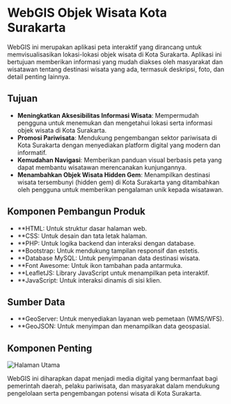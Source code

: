 # WebGIS Objek Wisata Kota Surakarta

WebGIS ini merupakan aplikasi peta interaktif yang dirancang untuk memvisualisasikan lokasi-lokasi objek wisata di Kota Surakarta. Aplikasi ini bertujuan memberikan informasi yang mudah diakses oleh masyarakat dan wisatawan tentang destinasi wisata yang ada, termasuk deskripsi, foto, dan detail penting lainnya.

## Tujuan
- **Meningkatkan Aksesibilitas Informasi Wisata**: Mempermudah pengguna untuk menemukan dan mengetahui lokasi serta informasi objek wisata di Kota Surakarta.
- **Promosi Pariwisata**: Mendukung pengembangan sektor pariwisata di Kota Surakarta dengan menyediakan platform digital yang modern dan informatif.
- **Kemudahan Navigasi**: Memberikan panduan visual berbasis peta yang dapat membantu wisatawan merencanakan kunjungannya.
- **Menambahkan Objek Wisata Hidden Gem**: Menampilkan destinasi wisata tersembunyi (hidden gem) di Kota Surakarta yang ditambahkan oleh pengguna untuk memberikan pengalaman unik kepada wisatawan.

## Komponen Pembangun Produk
- **HTML: Untuk struktur dasar halaman web.
- **CSS: Untuk desain dan tata letak halaman.
- **PHP: Untuk logika backend dan interaksi dengan database.
- **Bootstrap: Untuk mendukung tampilan responsif dan estetis.
- **Database MySQL: Untuk penyimpanan data destinasi wisata.
- **Font Awesome: Untuk ikon tambahan pada antarmuka.
- **LeafletJS: Library JavaScript untuk menampilkan peta interaktif.
- **JavaScript: Untuk interaksi dinamis di sisi klien.

## Sumber Data
- **GeoServer: Untuk menyediakan layanan web pemetaan (WMS/WFS).
- **GeoJSON: Untuk menyimpan dan menampilkan data geospasial.

## Komponen Penting
![Halaman Utama](fitur/landing.jpg)


WebGIS ini diharapkan dapat menjadi media digital yang bermanfaat bagi pemerintah daerah, pelaku pariwisata, dan masyarakat dalam mendukung pengelolaan serta pengembangan potensi wisata di Kota Surakarta.
